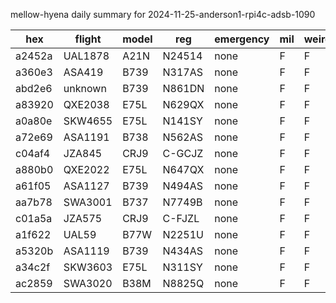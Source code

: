 mellow-hyena daily summary for 2024-11-25-anderson1-rpi4c-adsb-1090

|hex|flight|model|reg|emergency|mil|weirdo|
|--|--|--|--|--|--|--|
|a2452a|UAL1878|A21N|N24514|none|F|F|
|a360e3|ASA419|B739|N317AS|none|F|F|
|abd2e6|unknown|B739|N861DN|none|F|F|
|a83920|QXE2038|E75L|N629QX|none|F|F|
|a0a80e|SKW4655|E75L|N141SY|none|F|F|
|a72e69|ASA1191|B738|N562AS|none|F|F|
|c04af4|JZA845|CRJ9|C-GCJZ|none|F|F|
|a880b0|QXE2022|E75L|N647QX|none|F|F|
|a61f05|ASA1127|B739|N494AS|none|F|F|
|aa7b78|SWA3001|B737|N7749B|none|F|F|
|c01a5a|JZA575|CRJ9|C-FJZL|none|F|F|
|a1f622|UAL59|B77W|N2251U|none|F|F|
|a5320b|ASA1119|B739|N434AS|none|F|F|
|a34c2f|SKW3603|E75L|N311SY|none|F|F|
|ac2859|SWA3020|B38M|N8825Q|none|F|F|
